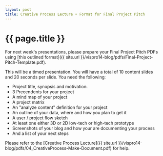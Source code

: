 ```yaml
---
layout: post
title: Creative Process Lecture + Format for Final Project Pitch
---
```


{{ page.title }}
================

<p class="meta">

<p>For next week's presentations, please prepare your Final Project Pitch PDFs using [this outlined format]({{ site.url }}/vispro14-blog/pdfs/Final-Project-Pitch-Template.pdf).</p>

<p>This will be a timed presentation. You will have a total of 10 content slides and 20 seconds per slide. You need the following:</p>

 - Project title, synopsis and motivation.
 - 3 Precendents for your project
 - A mind map of your project
 - A project matrix
 - An "analyze content" definition for your project
 - An outline of your data, where and how you plan to get it
 - A user / project flow sketch
 - At least one either 3D or 2D low-tech or high-tech prototype
 - Screenshots of your blog and how your are documenting your process
 - And a list of your next steps

<p>Please refer to the [Creative Process Lecture]({{ site.url }}/vispro14-blog/pdfs/04_CreativeProcess-Make-Document.pdf) for help.</p>

